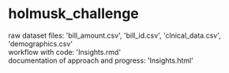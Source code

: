 # holmusk_challenge
raw dataset files: 'bill_amount.csv', 'bill_id.csv', 'clnical_data.csv', 'demographics.csv'  
workflow with code: 'Insights.rmd'  
documentation of approach and progress: 'Insights.html'  

